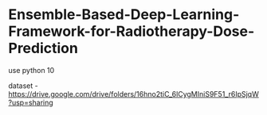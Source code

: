 # Ensemble-Based-Deep-Learning-Framework-for-Radiotherapy-Dose-Prediction

use python 10

dataset - https://drive.google.com/drive/folders/16hno2tiC_6lCygMIniS9F51_r6IpSjqW?usp=sharing